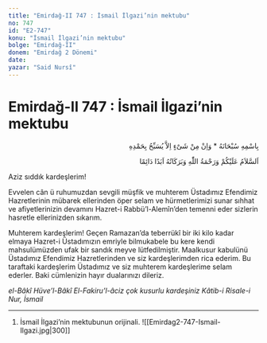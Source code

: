 ```yaml
---
title: "Emirdağ-II 747 : İsmail İlgazi’nin mektubu"
no: 747
id: "E2-747"
konu: "İsmail İlgazi’nin mektubu"
bolge: "Emirdağ-II"
donem: "Emirdağ 2 Dönemi"
date: 
yazar: "Said Nursî"
---
```


# Emirdağ-II 747 : İsmail İlgazi’nin mektubu

<p class="arabic" dir="rtl" title="Meal: “Subhân Allah’ın adıyla” * “Hiçbir şey yoktur ki O'nu hamd ile tesbih etmesin” [İsrâ 17:44]">بِاسْمِهِ سُبْحَانَهُ * وَاِنْ مِنْ شَىْءٍ اِلاَّ يُسَبِّحُ بِحَمْدِهِ</p>

<p class="arabic" dir="rtl" title="Meal: “Allah’ın selâmı, rahmeti ve bereketleri, ebedî ve dâimî olarak üzerinize olsun.”">اَلسَّلاَمُ عَلَيْكُمْ وَرَحْمَةُ اللّٰهِ وَبَرَكَاتُهُ اَبَدًا دَائِمًا</p>

Aziz sıddık kardeşlerim!

Evvelen cân ü ruhumuzdan sevgili müşfik ve muhterem Üstadımız Efendimiz Hazretlerinin mübarek ellerinden öper selam ve hürmetlerimizi sunar sıhhat ve afiyetlerinizin devamını Hazret-i Rabbü’l-Alemîn’den temenni eder sizlerin hasretle ellerinizden sıkarım.

Muhterem kardeşlerim! Geçen Ramazan’da teberrükî bir iki kilo kadar elmaya Hazret-i Üstadımızın emriyle bilmukabele bu kere kendi mahsulümüzden ufak bir sandık meyve lütfedilmiştir. Maalkusur kabulünü Üstadımız Efendimiz Hazretlerinden ve siz kardeşlerimden rica ederim. Bu taraftaki kardeşlerim Üstadımız ve siz muhterem kardeşlerime selam ederler. Baki cümlenizin hayır dualarınızı dileriz.

*el-Bâkî Hüve’l-Bâkî*
*El-Fakiru’l-âciz çok kusurlu kardeşiniz*
*Kâtib-i Risale-i Nur, İsmail*

***

1. İsmail İlgazi’nin mektubunun orijinali.
![[Emirdag2-747-Ismail-Ilgazi.jpg|300]]


